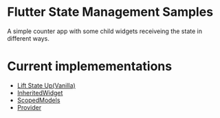 # Flutter State Management Samples
A simple counter app with some child widgets receiveing the state in different ways.

# Current implemementations

* [Lift State Up(Vanilla)](./lift_state_up)
* [InheritedWidget](./inherited_widget)
* [ScopedModels](./scoped_models)
* [Provider](./provider)
